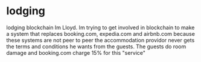 # lodging
lodging blockchain
Im Lloyd. Im trying to get involved in blockchain to make a system that replaces booking.com, expedia.com and airbnb.com
because these systems are not peer to peer the accommodation providor never gets the terms and conditions he wants from the guests.
The guests do room damage and booking.com charge 15% for this "service"
